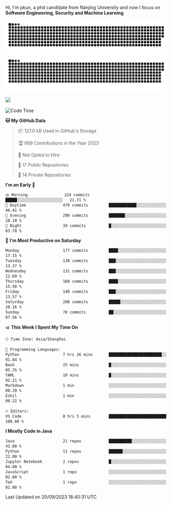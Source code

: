 Hi, I'm pkun, a phd candidate from Nanjing University and now I focus on **Software Engineering, Security and Machine Learning**

![GitHub Snake Light](https://github.com/pppppkun/pppppkun/blob/output/github-snake.svg#gh-light-mode-only)
![GitHub Snake dark](https://github.com/pppppkun/pppppkun/blob/output/github-snake-dark.svg#gh-dark-mode-only)

![](https://komarev.com/ghpvc/?username=pppppkun)
<!--START_SECTION:waka-->
![Code Time](http://img.shields.io/badge/Code%20Time-1%2C922%20hrs%2020%20mins-blue)

**🐱 My GitHub Data** 

> 📦 127.0 kB Used in GitHub's Storage 
 > 
> 🏆 669 Contributions in the Year 2023
 > 
> 🚫 Not Opted to Hire
 > 
> 📜 17 Public Repositories 
 > 
> 🔑 14 Private Repositories 
 > 
**I'm an Early 🐤** 

```text
🌞 Morning                224 commits         █████░░░░░░░░░░░░░░░░░░░░   21.71 % 
🌆 Daytime                479 commits         ████████████░░░░░░░░░░░░░   46.41 % 
🌃 Evening                290 commits         ███████░░░░░░░░░░░░░░░░░░   28.10 % 
🌙 Night                  39 commits          █░░░░░░░░░░░░░░░░░░░░░░░░   03.78 % 
```
📅 **I'm Most Productive on Saturday** 

```text
Monday                   177 commits         ████░░░░░░░░░░░░░░░░░░░░░   17.15 % 
Tuesday                  138 commits         ███░░░░░░░░░░░░░░░░░░░░░░   13.37 % 
Wednesday                131 commits         ███░░░░░░░░░░░░░░░░░░░░░░   12.69 % 
Thursday                 160 commits         ████░░░░░░░░░░░░░░░░░░░░░   15.50 % 
Friday                   140 commits         ███░░░░░░░░░░░░░░░░░░░░░░   13.57 % 
Saturday                 208 commits         █████░░░░░░░░░░░░░░░░░░░░   20.16 % 
Sunday                   78 commits          ██░░░░░░░░░░░░░░░░░░░░░░░   07.56 % 
```


📊 **This Week I Spent My Time On** 

```text
🕑︎ Time Zone: Asia/Shanghai

💬 Programming Languages: 
Python                   7 hrs 26 mins       ███████████████████████░░   91.84 % 
Bash                     25 mins             █░░░░░░░░░░░░░░░░░░░░░░░░   05.35 % 
YAML                     10 mins             █░░░░░░░░░░░░░░░░░░░░░░░░   02.21 % 
Markdown                 1 min               ░░░░░░░░░░░░░░░░░░░░░░░░░   00.39 % 
Ezhil                    1 min               ░░░░░░░░░░░░░░░░░░░░░░░░░   00.22 % 

🔥 Editors: 
VS Code                  8 hrs 5 mins        █████████████████████████   100.00 % 
```

**I Mostly Code in Java** 

```text
Java                     21 repos            ██████████░░░░░░░░░░░░░░░   42.00 % 
Python                   11 repos            ██████░░░░░░░░░░░░░░░░░░░   22.00 % 
Jupyter Notebook         2 repos             █░░░░░░░░░░░░░░░░░░░░░░░░   04.00 % 
JavaScript               1 repo              ░░░░░░░░░░░░░░░░░░░░░░░░░   02.00 % 
TeX                      1 repo              ░░░░░░░░░░░░░░░░░░░░░░░░░   02.00 % 
```




 Last Updated on 20/09/2023 18:40:31 UTC
<!--END_SECTION:waka-->
